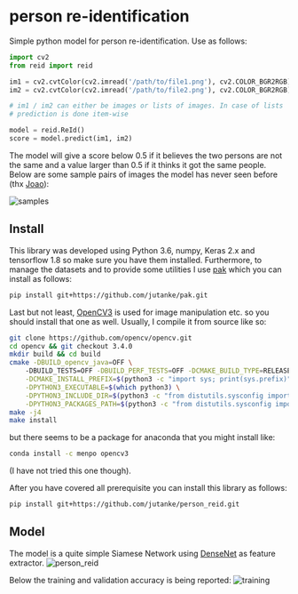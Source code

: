 # person re-identification
Simple python model for person re-identification.
Use as follows:
```python
import cv2
from reid import reid

im1 = cv2.cvtColor(cv2.imread('/path/to/file1.png'), cv2.COLOR_BGR2RGB)
im2 = cv2.cvtColor(cv2.imread('/path/to/file2.png'), cv2.COLOR_BGR2RGB)

# im1 / im2 can either be images or lists of images. In case of lists
# prediction is done item-wise

model = reid.ReId()
score = model.predict(im1, im2)
```

The model will give a score below 0.5 if it believes the two persons are not the same and a value
larger than 0.5 if it thinks it got the same people. Below are some sample pairs of images the
model has never seen before (thx [Joao](https://github.com/jvmartins)):

![samples](https://user-images.githubusercontent.com/831215/41969613-554747a0-7a08-11e8-9adc-6c3107c8b383.png)

## Install
This library was developed using Python 3.6, numpy, 
Keras 2.x and tensorflow 1.8 so make sure you have them
installed. Furthermore, to manage the datasets and to provide some utilities I use
[pak](https://github.com/jutanke/pak) which you can install as follows:
```bash
pip install git+https://github.com/jutanke/pak.git
```
Last but not least, [OpenCV3](https://github.com/opencv/opencv) is used for image manipulation etc. so you should
install that one as well. Usually, I compile it from source like so:
```bash
git clone https://github.com/opencv/opencv.git
cd opencv && git checkout 3.4.0
mkdir build && cd build
cmake -DBUILD_opencv_java=OFF \ 
    -DBUILD_TESTS=OFF -DBUILD_PERF_TESTS=OFF -DCMAKE_BUILD_TYPE=RELEASE \
    -DCMAKE_INSTALL_PREFIX=$(python3 -c "import sys; print(sys.prefix)") \
    -DPYTHON3_EXECUTABLE=$(which python3) \
    -DPYTHON3_INCLUDE_DIR=$(python3 -c "from distutils.sysconfig import get_python_inc; print(get_python_inc())") \
    -DPYTHON3_PACKAGES_PATH=$(python3 -c "from distutils.sysconfig import get_python_lib; print(get_python_lib())") .. 
make -j4
make install
```
but there seems to be a package for anaconda that you might install like:
```bash
conda install -c menpo opencv3 
```
(I have not tried this one though).

After you have covered all prerequisite you can install this library as follows:
```bash
pip install git+https://github.com/jutanke/person_reid.git
```

## Model
The model is a quite simple Siamese Network using [DenseNet](https://arxiv.org/pdf/1608.06993.pdf) as feature extractor.
![person_reid](https://user-images.githubusercontent.com/831215/41969619-58d6486c-7a08-11e8-9112-edececec90a6.png)

Below the training and validation accuracy is being reported:
![training](https://user-images.githubusercontent.com/831215/41971249-0afffc68-7a0e-11e8-9d36-906d97b128e9.png)
